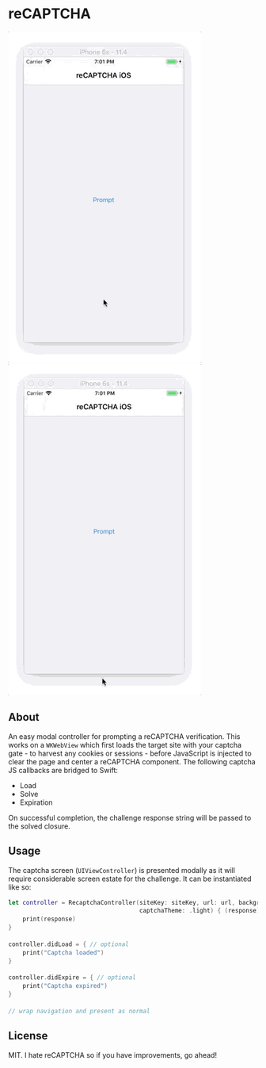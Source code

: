 # reCAPTCHA

<img src="https://raw.githubusercontent.com/cewpur/reCAPTCHA/master/demo/demo-light.gif" /> <img src="https://raw.githubusercontent.com/cewpur/reCAPTCHA/master/demo/demo-dark.gif" />

## About
An easy modal controller for prompting a reCAPTCHA verification. This works on a `WKWebView` which first loads the target site with your captcha gate - to harvest any cookies or sessions - before JavaScript is injected to clear the page and center a reCAPTCHA component. The following captcha JS callbacks are bridged to Swift:
* Load
* Solve
* Expiration

On successful completion, the challenge response string will be passed to the solved closure.

## Usage
The captcha screen (`UIViewController`) is presented modally as it will require considerable screen estate for the challenge. It can be instantiated like so:

```Swift
let controller = RecaptchaController(siteKey: siteKey, url: url, backgroundColor: .white,
                                     captchaTheme: .light) { (response) in
    print(response)
}

controller.didLoad = { // optional
    print("Captcha loaded")
}

controller.didExpire = { // optional
    print("Captcha expired")
}

// wrap navigation and present as normal
```

## License

MIT. I hate reCAPTCHA so if you have improvements, go ahead!
